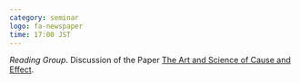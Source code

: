 ```yaml
---
category: seminar
logo: fa-newspaper
time: 17:00 JST
---
```


*Reading Group*.  Discussion of the Paper [The Art and Science of Cause and Effect](http://bayes.cs.ucla.edu/BOOK-2K/causality2-epilogue.pdf).

